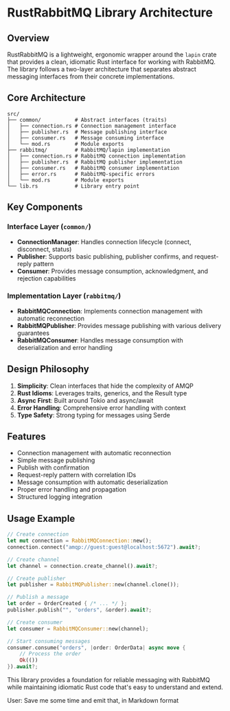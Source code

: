 # RustRabbitMQ Library Architecture

## Overview

RustRabbitMQ is a lightweight, ergonomic wrapper around the `lapin` crate that provides a clean, idiomatic Rust interface for working with RabbitMQ. The library follows a two-layer architecture that separates abstract messaging interfaces from their concrete implementations.

## Core Architecture

```
src/
├── common/           # Abstract interfaces (traits)
│   ├── connection.rs # Connection management interface
│   ├── publisher.rs  # Message publishing interface
│   ├── consumer.rs   # Message consuming interface
│   └── mod.rs        # Module exports
├── rabbitmq/         # RabbitMQ/lapin implementation
│   ├── connection.rs # RabbitMQ connection implementation
│   ├── publisher.rs  # RabbitMQ publisher implementation
│   ├── consumer.rs   # RabbitMQ consumer implementation
│   ├── error.rs      # RabbitMQ-specific errors
│   └── mod.rs        # Module exports
└── lib.rs            # Library entry point
```

## Key Components

### Interface Layer (`common/`)

- **ConnectionManager**: Handles connection lifecycle (connect, disconnect, status)
- **Publisher**: Supports basic publishing, publisher confirms, and request-reply pattern
- **Consumer**: Provides message consumption, acknowledgment, and rejection capabilities

### Implementation Layer (`rabbitmq/`)

- **RabbitMQConnection**: Implements connection management with automatic reconnection
- **RabbitMQPublisher**: Provides message publishing with various delivery guarantees
- **RabbitMQConsumer**: Handles message consumption with deserialization and error handling

## Design Philosophy

1. **Simplicity**: Clean interfaces that hide the complexity of AMQP
2. **Rust Idioms**: Leverages traits, generics, and the Result type
3. **Async First**: Built around Tokio and async/await
4. **Error Handling**: Comprehensive error handling with context
5. **Type Safety**: Strong typing for messages using Serde

## Features

- Connection management with automatic reconnection
- Simple message publishing
- Publish with confirmation
- Request-reply pattern with correlation IDs
- Message consumption with automatic deserialization
- Proper error handling and propagation
- Structured logging integration

## Usage Example

```rust
// Create connection
let mut connection = RabbitMQConnection::new();
connection.connect("amqp://guest:guest@localhost:5672").await?;

// Create channel
let channel = connection.create_channel().await?;

// Create publisher
let publisher = RabbitMQPublisher::new(channel.clone());

// Publish a message
let order = OrderCreated { /* ... */ };
publisher.publish("", "orders", &order).await?;

// Create consumer
let consumer = RabbitMQConsumer::new(channel);

// Start consuming messages
consumer.consume("orders", |order: OrderData| async move {
    // Process the order
    Ok(())
}).await?;
```

This library provides a foundation for reliable messaging with RabbitMQ while maintaining idiomatic Rust code that's easy to understand and extend.

User:
Save me some time and emit that, in Markdown format

